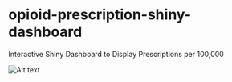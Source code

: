 # opioid-prescription-shiny-dashboard
Interactive Shiny Dashboard to Display Prescriptions per 100,000 


![Alt text](/../screenshots/path/to/SampleMap.png?raw=true "Optional Title")
